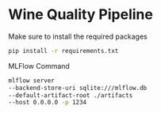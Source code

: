 # Wine Quality Pipeline

Make sure to install the required packages
```bash
pip install -r requirements.txt
```

MLFlow Command
```bash
mlflow server
--backend-store-uri sqlite:///mlflow.db
--default-artifact-root ./artifacts
--host 0.0.0.0 -p 1234
```